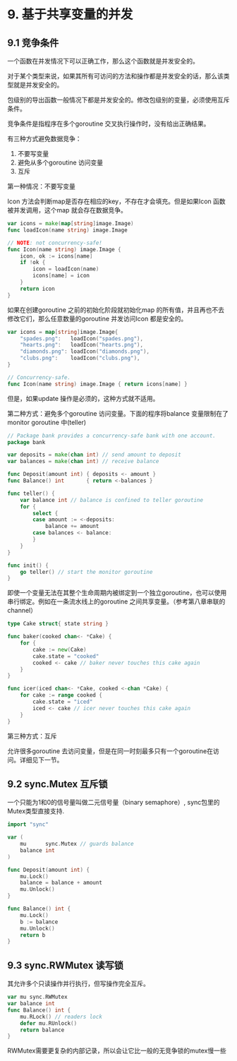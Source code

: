 # 9. 基于共享变量的并发

## 9.1 竞争条件

一个函数在并发情况下可以正确工作，那么这个函数就是并发安全的。

对于某个类型来说，如果其所有可访问的方法和操作都是并发安全的话，那么该类型就是并发安全的。

包级别的导出函数一般情况下都是并发安全的。修改包级别的变量，必须使用互斥条件。

竞争条件是指程序在多个goroutine 交叉执行操作时，没有给出正确结果。

有三种方式避免数据竞争：

1. 不要写变量
2. 避免从多个goroutine 访问变量
3. 互斥

第一种情况：不要写变量

Icon 方法会判断map是否存在相应的key，不存在才会填充。但是如果Icon 函数被并发调用，这个map 就会存在数据竞争。

```go
var icons = make(map[string]image.Image)
func loadIcon(name string) image.Image

// NOTE: not concurrency-safe!
func Icon(name string) image.Image {
    icon, ok := icons[name]
    if !ok {
        icon = loadIcon(name)
        icons[name] = icon
    }
    return icon
}
```

如果在创建goroutine 之前的初始化阶段就初始化map 的所有值，并且再也不去修改它们，那么任意数量的goroutine 并发访问Icon 都是安全的。

```go
var icons = map[string]image.Image{
    "spades.png":   loadIcon("spades.png"),
    "hearts.png":   loadIcon("hearts.png"),
    "diamonds.png": loadIcon("diamonds.png"),
    "clubs.png":    loadIcon("clubs.png"),
}

// Concurrency-safe.
func Icon(name string) image.Image { return icons[name] }
```

但是，如果update 操作是必须的，这种方式就不适用。

第二种方式：避免多个goroutine 访问变量。下面的程序将balance 变量限制在了monitor goroutine 中\(teller\)

```go
// Package bank provides a concurrency-safe bank with one account.
package bank

var deposits = make(chan int) // send amount to deposit
var balances = make(chan int) // receive balance

func Deposit(amount int) { deposits <- amount }
func Balance() int       { return <-balances }

func teller() {
    var balance int // balance is confined to teller goroutine
    for {
        select {
        case amount := <-deposits:
            balance += amount
        case balances <- balance:
        }
    }
}

func init() {
    go teller() // start the monitor goroutine
}
```

即使一个变量无法在其整个生命周期内被绑定到一个独立goroutine，也可以使用串行绑定。例如在一条流水线上的goroutine 之间共享变量。（参考第八章串联的channel）

```go
type Cake struct{ state string }

func baker(cooked chan<- *Cake) {
    for {
        cake := new(Cake)
        cake.state = "cooked"
        cooked <- cake // baker never touches this cake again
    }
}

func icer(iced chan<- *Cake, cooked <-chan *Cake) {
    for cake := range cooked {
        cake.state = "iced"
        iced <- cake // icer never touches this cake again
    }
}
```

第三种方式：互斥

允许很多goroutine 去访问变量，但是在同一时刻最多只有一个goroutine在访问。详细见下一节。

## 9.2 sync.Mutex 互斥锁

一个只能为1和0的信号量叫做二元信号量（binary semaphore）, sync包里的Mutex类型直接支持.

```go
import "sync"

var (
    mu      sync.Mutex // guards balance
    balance int
)

func Deposit(amount int) {
    mu.Lock()
    balance = balance + amount
    mu.Unlock()
}

func Balance() int {
    mu.Lock()
    b := balance
    mu.Unlock()
    return b
}
```

## 9.3 sync.RWMutex 读写锁

其允许多个只读操作并行执行，但写操作完全互斥。

```go
var mu sync.RWMutex
var balance int
func Balance() int {
    mu.RLock() // readers lock
    defer mu.RUnlock()
    return balance
}
```

 RWMutex需要更复杂的内部记录，所以会让它比一般的无竞争锁的mutex慢一些

